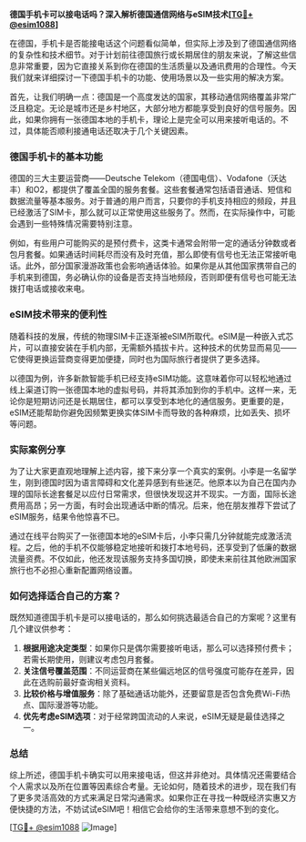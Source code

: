 **德国手机卡可以接电话吗？深入解析德国通信网络与eSIM技术[[TG💪+ @esim1088](https://t.me/s/esim1088)]**

在德国，手机卡是否能接电话这个问题看似简单，但实际上涉及到了德国通信网络的复杂性和技术细节。对于计划前往德国旅行或长期居住的朋友来说，了解这些信息非常重要，因为它直接关系到你在德国的生活质量以及通讯费用的合理性。今天我们就来详细探讨一下德国手机卡的功能、使用场景以及一些实用的解决方案。

首先，让我们明确一点：德国是一个高度发达的国家，其移动通信网络覆盖非常广泛且稳定。无论是城市还是乡村地区，大部分地方都能享受到良好的信号服务。因此，如果你拥有一张德国本地的手机卡，理论上是完全可以用来接听电话的。不过，具体能否顺利接通电话还取决于几个关键因素。

### 德国手机卡的基本功能

德国的三大主要运营商——Deutsche Telekom（德国电信）、Vodafone（沃达丰）和O2，都提供了覆盖全国的服务套餐。这些套餐通常包括语音通话、短信和数据流量等基本服务。对于普通的用户而言，只要你的手机支持相应的频段，并且已经激活了SIM卡，那么就可以正常使用这些服务了。然而，在实际操作中，可能会遇到一些特殊情况需要特别注意。

例如，有些用户可能购买的是预付费卡，这类卡通常会附带一定的通话分钟数或者包月套餐。如果通话时间耗尽而没有及时充值，那么即使有信号也无法正常接听电话。此外，部分国家漫游政策也会影响通话体验。如果你是从其他国家携带自己的手机来到德国，务必确认你的设备是否支持当地频段，否则即便有信号也可能无法拨打电话或接收来电。

### eSIM技术带来的便利性

随着科技的发展，传统的物理SIM卡正逐渐被eSIM所取代。eSIM是一种嵌入式芯片，可以直接安装在手机内部，无需额外插拔卡片。这种技术的优势显而易见——它使得更换运营商变得更加便捷，同时也为国际旅行者提供了更多选择。

以德国为例，许多新款智能手机已经支持eSIM功能。这意味着你可以轻松地通过线上渠道订购一张德国本地的虚拟号码，并将其添加到你的手机中。这样一来，无论你是短期访问还是长期居住，都可以享受到本地化的通信服务。更重要的是，eSIM还能帮助你避免因频繁更换实体SIM卡而导致的各种麻烦，比如丢失、损坏等问题。

### 实际案例分享

为了让大家更直观地理解上述内容，接下来分享一个真实的案例。小李是一名留学生，刚到德国时因为语言障碍和文化差异感到有些迷茫。他原本以为自己在国内办理的国际长途套餐足以应付日常需求，但很快发现这并不现实。一方面，国际长途费用高昂；另一方面，有时会出现通话中断的情况。后来，他在朋友推荐下尝试了eSIM服务，结果令他惊喜不已。

通过在线平台购买了一张德国本地的eSIM卡后，小李只需几分钟就能完成激活流程。之后，他的手机不仅能够稳定地接听和拨打本地号码，还享受到了低廉的数据流量资费。不仅如此，他还发现该服务支持多国切换，即使未来前往其他欧洲国家旅行也不必担心重新配置网络设置。

### 如何选择适合自己的方案？

既然知道德国手机卡是可以接电话的，那么如何挑选最适合自己的方案呢？这里有几个建议供参考：

1. **根据用途决定类型**：如果你只是偶尔需要接听电话，那么可以选择预付费卡；若需长期使用，则建议考虑包月套餐。
2. **关注信号覆盖范围**：不同运营商在某些偏远地区的信号强度可能存在差异，因此在选购前最好查询相关资料。
3. **比较价格与增值服务**：除了基础通话功能外，还要留意是否包含免费Wi-Fi热点、国际漫游等功能。
4. **优先考虑eSIM选项**：对于经常跨国流动的人来说，eSIM无疑是最佳选择之一。

### 总结

综上所述，德国手机卡确实可以用来接电话，但这并非绝对。具体情况还需要结合个人需求以及所在位置等因素综合考量。无论如何，随着技术的进步，现在我们有了更多灵活高效的方式来满足日常沟通需求。如果你正在寻找一种既经济实惠又方便快捷的方法，不妨试试eSIM吧！相信它会给你的生活带来意想不到的变化。

[[TG💪+ @esim1088](https://t.me/s/esim1088) ![Image](https://i.postimg.cc/4NQfJmqS/Snipaste-2025-05-13-00-14-12.png)]